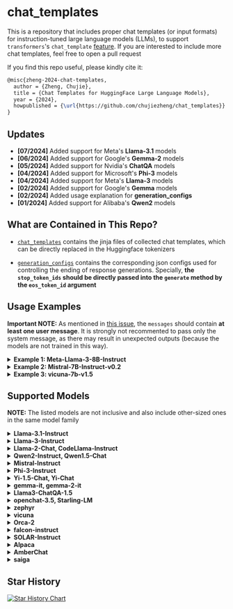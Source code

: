 # chat_templates

This is a repository that includes proper chat templates (or input formats) for instruction-tuned large language models (LLMs), to support `transformers`'s `chat_template` [feature](https://huggingface.co/docs/transformers/chat_templating). If you are interested to include more chat templates, feel free to open a pull request

If you find this repo useful, please kindly cite it:
```tex
@misc{zheng-2024-chat-templates,
  author = {Zheng, Chujie},
  title = {Chat Templates for HuggingFace Large Language Models},
  year = {2024},
  howpublished = {\url{https://github.com/chujiezheng/chat_templates}}
}
```

## Updates

* **[07/2024]** Added support for Meta's **Llama-3.1** models
* **[06/2024]** Added support for Google's **Gemma-2** models
* **[05/2024]** Added support for Nvidia's **ChatQA** models
* **[04/2024]** Added support for Microsoft's **Phi-3** models
* **[04/2024]** Added support for Meta's **Llama-3** models
* **[02/2024]** Added support for Google's **Gemma** models
* **[02/2024]** Added usage explanation for **generation_configs**
* **[01/2024]** Added support for Alibaba's **Qwen2** models

## What are Contained in This Repo?

- [`chat_templates`](/chat_templates/) contains the jinja files of collected chat templates, which can be directly replaced in the Huggingface tokenizers

- [`generation_configs`](/generation_configs/) contains the corresponding json configs used for controlling the ending of response generations. Specially, **the `stop_token_ids` should be directly passed into the `generate` method by the `eos_token_id` argument**


## Usage Examples

**Important NOTE:** As mentioned in [this issue](https://github.com/chujiezheng/chat_templates/issues/15), the `messages` should contain **at least one user message**. It is strongly not recommented to pass only the system message, as there may result in unexpected outputs (because the models are not trained in this way).


<details>
  <summary><b>Example 1: Meta-Llama-3-8B-Instruct</b></summary>

This example may check if the jinja file is correctly implemented.

```python
from transformers import AutoTokenizer

toker = AutoTokenizer.from_pretrained("meta-llama/Meta-Llama-3-8B-Instruct", token="YOUR_OWN_TOKEN")
messages = [
    {'role': 'system', 'content': 'This is a system prompt.'},
    {'role': 'user', 'content': 'This is the first user input.'},
    {'role': 'assistant', 'content': 'This is the first assistant response.'},
    {'role': 'user', 'content': 'This is the second user input.'},
]
print('###### Default (yet Correct) Chat Template ######')
print(toker.apply_chat_template(messages, tokenize=False, add_generation_prompt=True))
print('###### Corrected Chat Template ######')
chat_template = open('./chat_templates/llama-3-instruct.jinja').read()
chat_template = chat_template.replace('    ', '').replace('\n', '')
toker.chat_template = chat_template
print(toker.apply_chat_template(messages, tokenize=False, add_generation_prompt=True))
```

Expected output:

```
###### Default (yet Correct) Chat Template ######
<|begin_of_text|><|start_header_id|>system<|end_header_id|>

This is a system prompt.<|eot_id|><|start_header_id|>user<|end_header_id|>

This is the first user input.<|eot_id|><|start_header_id|>assistant<|end_header_id|>

This is the first assistant response.<|eot_id|><|start_header_id|>user<|end_header_id|>

This is the second user input.<|eot_id|><|start_header_id|>assistant<|end_header_id|>


###### Corrected Chat Template ######
<|begin_of_text|><|start_header_id|>system<|end_header_id|>

This is a system prompt.<|eot_id|><|start_header_id|>user<|end_header_id|>

This is the first user input.<|eot_id|><|start_header_id|>assistant<|end_header_id|>

This is the first assistant response.<|eot_id|><|start_header_id|>user<|end_header_id|>

This is the second user input.<|eot_id|><|start_header_id|>assistant<|end_header_id|>
```

</details>


<details>
  <summary><b>Example 2: Mistral-7B-Instruct-v0.2</b></summary>

For `mistral-instruct` (also `gemma-it`), it does not natively support the `system` message, so passing the `system` message would raise error.

```python
from transformers import AutoTokenizer

toker = AutoTokenizer.from_pretrained("mistralai/Mistral-7B-Instruct-v0.2")
messages = [
    {'role': 'system', 'content': 'This is a system prompt.'},
    {'role': 'user', 'content': 'This is the first user input.'},
    {'role': 'assistant', 'content': 'This is the first assistant response.'},
    {'role': 'user', 'content': 'This is the second user input.'},
]
print('###### Default (but Improper) Chat Template ######')
# raising error
#print(toker.apply_chat_template(messages, tokenize=False, add_generation_prompt=True))
print('###### Corrected Chat Template ######')
chat_template = open('./chat_templates/mistral-instruct.jinja').read()
chat_template = chat_template.replace('    ', '').replace('\n', '')
toker.chat_template = chat_template
print(toker.apply_chat_template(messages, tokenize=False, add_generation_prompt=True))
```

Expected output:

```
###### Default (but Error-Raising) Chat Template ######
jinja2.exceptions.TemplateError: Conversation roles must alternate user/assistant/user/assistant/...
###### Corrected Chat Template ######
<s>[INST] This is a system prompt.

This is the first user input. [/INST] This is the first assistant response. </s>[INST] This is the second user input. [/INST]
```

</details>


<details>
  <summary><b>Example 3: vicuna-7b-v1.5</b></summary>

**NOTE:** In [fast-chat](https://github.com/lm-sys/FastChat/blob/d578599c69d060e6d40943f1b5b72af98956092a/fastchat/conversation.py#L287C3-L287C3), `vicuna` does not add linebreaks between roles' messages. But I found that adding linebreaks leads to a bit better performance (especially for the v1.5 version).

Also, I found `vicuna-7/13/33b-v1.3` may not work well when given a system message different from its default one. So I would recommend to use `vicuna-7/13b-v1.5` instead.

```python
from transformers import AutoTokenizer

toker = AutoTokenizer.from_pretrained("lmsys/vicuna-7b-v1.5")
messages = [
    {'role': 'system', 'content': 'This is a system prompt.'},
    {'role': 'user', 'content': 'This is the first user input.'},
    {'role': 'assistant', 'content': 'This is the first assistant response.'},
    {'role': 'user', 'content': 'This is the second user input.'},
]
print('###### Default (but Improper) Chat Template ######')
print(toker.apply_chat_template(messages, tokenize=False, add_generation_prompt=True))
print('###### Corrected Chat Template ######')
chat_template = open('./chat_templates/vicuna.jinja').read()
chat_template = chat_template.replace('    ', '').replace('\n', '')
toker.chat_template = chat_template
print(toker.apply_chat_template(messages, tokenize=False, add_generation_prompt=True))
```

Expected output:

```
###### Default (but Improper) Chat Template ######
<s>[INST] <<SYS>>
This is a system prompt.
<</SYS>>

This is the first user input. [/INST] This is the first assistant response. </s><s>[INST] This is the second user input. [/INST]
###### Corrected Chat Template ######
<s>This is a system prompt.

USER: This is the first user input.
ASSISTANT: This is the first assistant response.</s>
USER: This is the second user input.
ASSISTANT:
```

</details>


## Supported Models

**NOTE:** The listed models are not inclusive and also include other-sized ones in the same model family

<details>
  <summary><b>Llama-3.1-Instruct</b></summary>

- Models: `meta-llama/Meta-Llama-3.1-8B-Instruct`, `meta-llama/Meta-Llama-3.1-405B-Instruct-FP8`
- Chat template: `chat_templates/llama-3-instruct.jinja`
- Generation config: `generation_configs/llama-3.1-instruct.json`
- Reference: https://huggingface.co/meta-llama/Meta-Llama-3.1-8B-Instruct/blob/main/tokenizer_config.json#L2053

</details>


<details>
  <summary><b>Llama-3-Instruct</b></summary>

- Models: `meta-llama/Meta-Llama-3-8B-Instruct`
- Chat template: `chat_templates/llama-3-instruct.jinja`
- Generation config: `generation_configs/llama-3-instruct.json`
- Reference: https://huggingface.co/meta-llama/Meta-Llama-3-8B-Instruct/blob/main/tokenizer_config.json#L2053

</details>


<details>
  <summary><b>Llama-2-Chat, CodeLlama-Instruct</b></summary>

- Models: `meta-llama/Llama-2-7b-chat-hf`, `meta-llama/CodeLlama-7b-Instruct-hf`
- Chat template: `chat_templates/llama-2-chat.jinja`
- Generation config: `generation_configs/llama-2-chat.json`
- Reference: https://huggingface.co/meta-llama/Llama-2-7b-chat-hf/blob/main/tokenizer_config.json#L12

</details>


<details>
  <summary><b>Qwen2-Instruct, Qwen1.5-Chat</b></summary>

- Models: `Qwen/Qwen2-7B-Instruct`, `Qwen/Qwen1.5-7B-Chat`
- Chat template: `chat_templates/chatml.jinja`
- Generation config: `generation_configs/qwen2-instruct.json`
- Reference: https://huggingface.co/Qwen/Qwen2-72B-Instruct/blob/main/tokenizer_config.json#L31

</details>


<details>
  <summary><b>Mistral-Instruct</b></summary>

- Models: `mistralai/Mistral-7B-Instruct-v0.3`, `mistralai/Mixtral-8x7B-Instruct-v0.1`
- Chat template: `chat_templates/mistral-instruct.jinja`
- Generation config: `generation_configs/mistral-instruct.json`
- Reference: https://huggingface.co/mistralai/Mistral-7B-Instruct-v0.3/blob/main/tokenizer_config.json#L42
- Comment: **System message is acceptable** by prepending it before the first user input

</details>


<details>
  <summary><b>Phi-3-Instruct</b></summary>

- Models: `microsoft/Phi-3-mini-4k-instruct`, `microsoft/Phi-3-small-8k-instruct`
- Chat template: `chat_templates/phi-3.jinja`, `chat_templates/phi-3-small.jinja`
- Generation config: `generation_configs/phi-3.json`, `generation_configs/phi-3-small.json`
- Reference: https://huggingface.co/microsoft/Phi-3-mini-128k-instruct/blob/main/tokenizer_config.json#L338
- **Note:** `Phi-3-mini/medium` and `Phi-3-small` adopt different configs

</details>


<details>
  <summary><b>Yi-1.5-Chat, Yi-Chat</b></summary>

- Models: `01-ai/Yi-1.5-6B-Chat`, `01-ai/Yi-6B-Chat`
- Chat template: `chat_templates/chatml.jinja`
- Generation config: `generation_configs/yi-chat.json`
- Reference: https://huggingface.co/01-ai/Yi-6B-Chat/blob/main/tokenizer_config.json#L60

</details>


<details>
  <summary><b>gemma-it, gemma-2-it</b></summary>

- Models: `google/gemma-7b-it`, `google/gemma-2-9b-it`
- Chat template: `chat_templates/gemma-it.jinja`
- Generation config: `generation_configs/gemma-it.json`
- Reference: https://huggingface.co/google/gemma-7b-it/blob/main/tokenizer_config.json#L1507
- Comment: **System message is acceptable**

</details>


<details>
  <summary><b>Llama3-ChatQA-1.5</b></summary>

- Models: `nvidia/Llama3-ChatQA-1.5-8B`
- Chat template: `chat_templates/chatqa.jinja`
- Generation config: `generation_configs/chatqa.json`
- Reference: https://huggingface.co/nvidia/Llama3-ChatQA-1.5-8B#when-context-is-available
- Comment: Context message is acceptable

</details>


<details>
  <summary><b>openchat-3.5, Starling-LM</b></summary>

- Models: `openchat/openchat_3.5`, `berkeley-nest/Starling-LM-7B-alpha`
- Chat template: `chat_templates/openchat-3.5.jinja`
- Generation config: `generation_configs/openchat-3.5.json`
- Reference: https://huggingface.co/openchat/openchat_3.5/blob/main/tokenizer_config.json#L51

</details>


<details>
  <summary><b>zephyr</b></summary>

- Models: `zephyr-7b-alpha`
- Chat template: `chat_templates/zephyr.jinja`
- Generation config: `generation_configs/zephyr.json`
- Reference: https://huggingface.co/HuggingFaceH4/zephyr-7b-beta/blob/main/tokenizer_config.json#L34

</details>


<details>
  <summary><b>vicuna</b></summary>

- Models: `vicuna-7b-v1.5`, `vicuna-7b-v1.3`
- Chat template: `chat_templates/vicuna.jinja`
- Generation config: `generation_configs/vicuna.json`
- Reference: https://github.com/lm-sys/FastChat/blob/main/docs/vicuna_weights_version.md#prompt-template

</details>


<details>
  <summary><b>Orca-2</b></summary>

- Models: `microsoft/Orca-2-7b`
- Chat template: `chat_templates/chatml.jinja`
- Generation config: `generation_configs/orca-2.json`
- Reference: https://huggingface.co/microsoft/Orca-2-7b

</details>


<details>
  <summary><b>falcon-instruct</b></summary>

- Models: `tiiuae/falcon-7b-instruct`
- Chat template: `chat_templates/falcon-instruct.jinja`
- Reference: https://github.com/lm-sys/FastChat/blob/main/docs/vicuna_weights_version.md#prompt-template

</details>


<details>
  <summary><b>SOLAR-Instruct</b></summary>

- Models: `upstage/SOLAR-10.7B-Instruct-v1.0`
- Chat template: `chat_templates/solar-instruct.jinja`
- Generation config: `generation_configs/solar-instruct.json`
- Reference: https://huggingface.co/upstage/SOLAR-10.7B-Instruct-v1.0/blob/main/tokenizer_config.json#L31

</details>


<details>
  <summary><b>Alpaca</b></summary>

- Models: `tatsu-lab/alpaca-7b-wdiff`
- Chat template: `chat_templates/alpaca.jinja`
- Generation config: `generation_configs/alpaca.json`
- Reference: https://github.com/tatsu-lab/stanford_alpaca

</details>


<details>
  <summary><b>AmberChat</b></summary>

- Models: `LLM360/AmberChat`, `LLM360/AmberSafe`
- Chat template: `chat_templates/amberchat.jinja`
- Generation config: `generation_configs/amberchat.json`
- Reference: https://huggingface.co/LLM360/AmberChat

</details>


<details>
  <summary><b>saiga</b></summary>

- Models: `IlyaGusev/saiga_mistral_7b_lora`
- Chat template: `chat_templates/saiga.jinja`
- Generation config: `generation_configs/saiga.json`
- Reference: https://huggingface.co/IlyaGusev/saiga_mistral_7b_lora#saigamistral-7b-russian-mistral-based-chatbot
- Comment: A series of Russian models

</details>

## Star History

[![Star History Chart](https://api.star-history.com/svg?repos=chujiezheng/chat_templates&type=Date)](https://star-history.com/#chujiezheng/chat_templates&Date)
